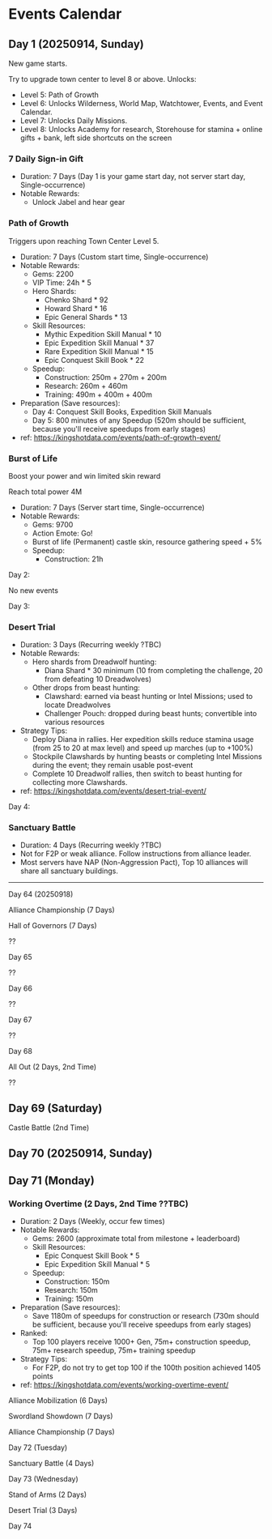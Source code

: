 # Events Calendar

## Day 1 (20250914, Sunday)

New game starts.

Try to upgrade town center to level 8 or above. Unlocks:

- Level 5: Path of Growth
- Level 6: Unlocks Wilderness, World Map, Watchtower, Events, and Event Calendar.
- Level 7: Unlocks Daily Missions.
- Level 8: Unlocks Academy for research, Storehouse for stamina + online gifts + bank, left side shortcuts on the screen

### 7 Daily Sign-in Gift

- Duration: 7 Days (Day 1 is your game start day, not server start day, Single-occurrence)
- Notable Rewards:
  - Unlock Jabel and hear gear

### Path of Growth

Triggers upon reaching Town Center Level 5.

- Duration: 7 Days (Custom start time, Single-occurrence)
- Notable Rewards:
  - Gems: 2200
  - VIP Time: 24h * 5
  - Hero Shards:
    - Chenko Shard * 92
    - Howard Shard * 16
    - Epic General Shards * 13
  - Skill Resources:
    - Mythic Expedition Skill Manual * 10
    - Epic Expedition Skill Manual * 37
    - Rare Expedition Skill Manual * 15
    - Epic Conquest Skill Book * 22
  - Speedup:
    - Construction: 250m + 270m + 200m
    - Research: 260m + 460m
    - Training: 490m + 400m + 400m
- Preparation (Save resources):
  - Day 4: Conquest Skill Books, Expedition Skill Manuals
  - Day 5: 800 minutes of any Speedup (520m should be sufficient, because you'll receive speedups from early stages)
- ref: https://kingshotdata.com/events/path-of-growth-event/

### Burst of Life

Boost your power and win limited skin reward

Reach total power 4M

- Duration: 7 Days (Server start time, Single-occurrence)
- Notable Rewards:
  - Gems: 9700
  - Action Emote: Go!
  - Burst of life (Permanent) castle skin, resource gathering speed + 5%
  - Speedup:
    - Construction: 21h

Day 2:

No new events

Day 3:

### Desert Trial

- Duration: 3 Days (Recurring weekly ?TBC)
- Notable Rewards:
  - Hero shards from Dreadwolf hunting:
    - Diana Shard * 30 minimum (10 from completing the challenge, 20 from defeating 10 Dreadwolves)
  - Other drops from beast hunting:
    - Clawshard: earned via beast hunting or Intel Missions; used to locate Dreadwolves
    - Challenger Pouch: dropped during beast hunts; convertible into various resources
- Strategy Tips:
  - Deploy Diana in rallies. Her expedition skills reduce stamina usage (from 25 to 20 at max level) and speed up marches (up to +100%)
  - Stockpile Clawshards by hunting beasts or completing Intel Missions during the event; they remain usable post-event
  - Complete 10 Dreadwolf rallies, then switch to beast hunting for collecting more Clawshards.
- ref: https://kingshotdata.com/events/desert-trial-event/

Day 4:

### Sanctuary Battle

- Duration: 4 Days (Recurring weekly ?TBC)
- Not for F2P or weak alliance. Follow instructions from alliance leader.
- Most servers have NAP (Non-Aggression Pact), Top 10 alliances will share all sanctuary buildings.

---

Day 64 (20250918)

Alliance Championship (7 Days)

Hall of Governors (7 Days)

??

Day 65

??

Day 66

??

Day 67

??

Day 68

All Out (2 Days, 2nd Time)

??

## Day 69 (Saturday)

Castle Battle (2nd Time)

## Day 70 (20250914, Sunday)

## Day 71 (Monday)

### Working Overtime (2 Days, 2nd Time ??TBC)

- Duration: 2 Days (Weekly, occur few times)
- Notable Rewards:
  - Gems: 2600 (approximate total from milestone + leaderboard)
  - Skill Resources:
    - Epic Conquest Skill Book * 5
    - Epic Expedition Skill Manual * 5
  - Speedup:
    - Construction: 150m
    - Research: 150m
    - Training: 150m
- Preparation (Save resources):
  - Save 1180m of speedups for construction or research (730m should be sufficient, because you'll receive speedups from early stages)
- Ranked:
  - Top 100 players receive 1000+ Gen, 75m+ construction speedup, 75m+ research speedup, 75m+ training speedup
- Strategy Tips:
  - For F2P, do not try to get top 100 if the 100th position achieved 1405 points
- ref: https://kingshotdata.com/events/working-overtime-event/

Alliance Mobilization (6 Days)

Swordland Showdown (7 Days)

Alliance Championship (7 Days)

Day 72 (Tuesday)

Sanctuary Battle (4 Days)

Day 73 (Wednesday)

Stand of Arms (2 Days)

Desert Trial (3 Days)

Day 74
